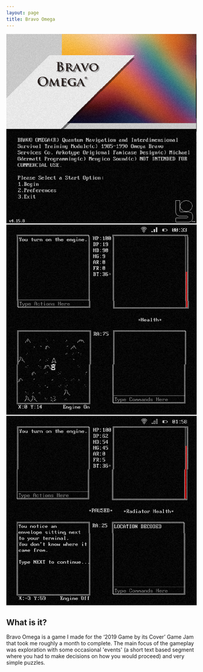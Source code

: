 ```yaml
---
layout: page
title: Bravo Omega
---
```


<img src="/assets/Bravo_Omega_Screenshot_1.png" alt="Title Screen" width="600"/>
<img src="/assets/Bravo_Omega_Screenshot_2.png" alt="Gameplay" width="600"/>
<img src="/assets/Bravo_Omega_Screenshot_3.png" alt="Gameplay" width="600"/>

## What is it?
Bravo Omega is a game I made for the ‘2019 Game by its Cover’ Game Jam that took me roughly a month to complete. The main focus of the gameplay was exploration
with some occasional 'events' (a short text based segment where you had to make decisions on how you would proceed) and very simple puzzles.
